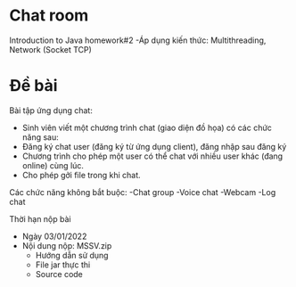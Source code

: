 # Chat room
Introduction to Java homework#2
-Áp dụng kiến thức: Multithreading, Network (Socket TCP)

# Đề bài
Bài tập ứng dụng chat: 
- Sinh viên viết một chương trình chat (giao diện đồ họa) có các chức năng sau:
- Đăng ký chat user (đăng ký từ ứng dụng client), đăng nhập sau đăng ký
- Chương trình cho phép một user có thể chat với nhiều user khác (đang online) cùng lúc.
- Cho phép gởi file trong khi chat.

Các chức năng không bắt buộc: 
-Chat group
-Voice chat
-Webcam
-Log chat

Thời hạn nộp bài
 - Ngày 03/01/2022
 - Nội dung nộp: MSSV.zip 
	+ Hướng dẫn sử dụng
	+ File jar thực thi
	+ Source code
